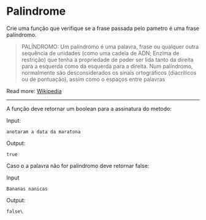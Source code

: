 # Palindrome 

Crie uma função que verifique se a frase passada pelo pametro é uma frase palíndromo.

> PALÍNDROMO: Um palíndromo é uma palavra, frase ou qualquer outra sequência de unidades (como uma cadeia de ADN; Enzima de restrição) que tenha a propriedade de poder ser lida tanto da direita para a esquerda como da esquerda para a direita. Num palíndromo, normalmente são desconsiderados os sinais ortográficos (diacríticos ou de pontuação), assim como o espaços entre palavras 

Read more: [Wikipedia](https://pt.wikipedia.org/wiki/Pal%C3%ADndromo)

---

A função deve retornar um boolean para a assinatura do metodo:

Input: 

    anotaram a data da maratona 
    
Output: 

    true
    
Caso o a palavra não for palíndromo deve retornar false:   
    
Input 

    Bananas nanicas
    
Output:

    false\
    